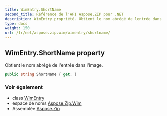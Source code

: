 ```yaml
---
title: WimEntry.ShortName
second_title: Référence de l'API Aspose.ZIP pour .NET
description: WimEntry propriété. Obtient le nom abrégé de lentrée dans limage.
type: docs
weight: 150
url: /fr/net/aspose.zip.wim/wimentry/shortname/
---
```

## WimEntry.ShortName property

Obtient le nom abrégé de l'entrée dans l'image.

```csharp
public string ShortName { get; }
```

### Voir également

* class [WimEntry](../)
* espace de noms [Aspose.Zip.Wim](../../wimentry/)
* Assemblée [Aspose.Zip](../../../)


